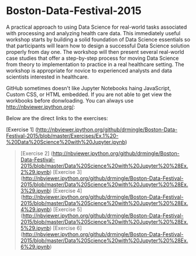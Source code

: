 # Boston-Data-Festival-2015
A practical approach to using Data Science for real-world tasks associated with processing and analyzing health care data. This immediately useful workshop starts by building a solid foundation of Data Science essentials so that participants will learn how to design a successful Data Science solution properly from day one. The workshop will then present several real-world case studies that offer a step-by-step process for moving Data Science from theory to implementation to practice in a real healthcare setting. The workshop is appropriate for novice to experienced analysts and data scientists interested in healthcare.

GitHub sometimes doesn't like Jupyter Notebooks haing JavaScript, Custom CSS, or HTML embedded. If you are not able to get view the workbooks before donwloading. You can always use http://nbviewer.ipython.org/:

Below are the direct links to the exercises:
>
[Exercise 1] (http://nbviewer.ipython.org/github/drmingle/Boston-Data-Festival-2015/blob/master/Exercises/Ex.1%20-%20Data%20Science%20with%20Jupyter.ipynb)
>[Exercise 2] (http://nbviewer.ipython.org/github/drmingle/Boston-Data-Festival-2015/blob/master/Data%20Science%20with%20Jupyter%20%28Ex.2%29.ipynb)
>[Exercise 3] (http://nbviewer.ipython.org/github/drmingle/Boston-Data-Festival-2015/blob/master/Data%20Science%20with%20Jupyter%20%28Ex.3%29.ipynb)
>[Exercise 4] (http://nbviewer.ipython.org/github/drmingle/Boston-Data-Festival-2015/blob/master/Data%20Science%20with%20Jupyter%20%28Ex.4%29.ipynb)
>[Exercise 5] (http://nbviewer.ipython.org/github/drmingle/Boston-Data-Festival-2015/blob/master/Data%20Science%20with%20Jupyter%20%28Ex.5%29.ipynb)
>[Exercise 6] (http://nbviewer.ipython.org/github/drmingle/Boston-Data-Festival-2015/blob/master/Data%20Science%20with%20Jupyter%20%28Ex.6%29.ipynb)



